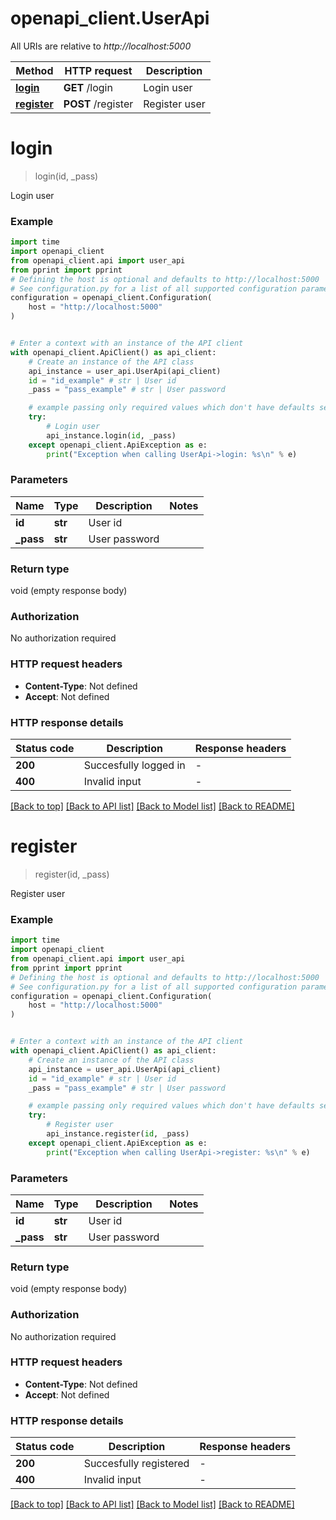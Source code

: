 # openapi_client.UserApi

All URIs are relative to *http://localhost:5000*

Method | HTTP request | Description
------------- | ------------- | -------------
[**login**](UserApi.md#login) | **GET** /login | Login user
[**register**](UserApi.md#register) | **POST** /register | Register user


# **login**
> login(id, _pass)

Login user

### Example

```python
import time
import openapi_client
from openapi_client.api import user_api
from pprint import pprint
# Defining the host is optional and defaults to http://localhost:5000
# See configuration.py for a list of all supported configuration parameters.
configuration = openapi_client.Configuration(
    host = "http://localhost:5000"
)


# Enter a context with an instance of the API client
with openapi_client.ApiClient() as api_client:
    # Create an instance of the API class
    api_instance = user_api.UserApi(api_client)
    id = "id_example" # str | User id
    _pass = "pass_example" # str | User password

    # example passing only required values which don't have defaults set
    try:
        # Login user
        api_instance.login(id, _pass)
    except openapi_client.ApiException as e:
        print("Exception when calling UserApi->login: %s\n" % e)
```


### Parameters

Name | Type | Description  | Notes
------------- | ------------- | ------------- | -------------
 **id** | **str**| User id |
 **_pass** | **str**| User password |

### Return type

void (empty response body)

### Authorization

No authorization required

### HTTP request headers

 - **Content-Type**: Not defined
 - **Accept**: Not defined


### HTTP response details
| Status code | Description | Response headers |
|-------------|-------------|------------------|
**200** | Succesfully logged in |  -  |
**400** | Invalid input |  -  |

[[Back to top]](#) [[Back to API list]](../README.md#documentation-for-api-endpoints) [[Back to Model list]](../README.md#documentation-for-models) [[Back to README]](../README.md)

# **register**
> register(id, _pass)

Register user

### Example

```python
import time
import openapi_client
from openapi_client.api import user_api
from pprint import pprint
# Defining the host is optional and defaults to http://localhost:5000
# See configuration.py for a list of all supported configuration parameters.
configuration = openapi_client.Configuration(
    host = "http://localhost:5000"
)


# Enter a context with an instance of the API client
with openapi_client.ApiClient() as api_client:
    # Create an instance of the API class
    api_instance = user_api.UserApi(api_client)
    id = "id_example" # str | User id
    _pass = "pass_example" # str | User password

    # example passing only required values which don't have defaults set
    try:
        # Register user
        api_instance.register(id, _pass)
    except openapi_client.ApiException as e:
        print("Exception when calling UserApi->register: %s\n" % e)
```


### Parameters

Name | Type | Description  | Notes
------------- | ------------- | ------------- | -------------
 **id** | **str**| User id |
 **_pass** | **str**| User password |

### Return type

void (empty response body)

### Authorization

No authorization required

### HTTP request headers

 - **Content-Type**: Not defined
 - **Accept**: Not defined


### HTTP response details
| Status code | Description | Response headers |
|-------------|-------------|------------------|
**200** | Succesfully registered |  -  |
**400** | Invalid input |  -  |

[[Back to top]](#) [[Back to API list]](../README.md#documentation-for-api-endpoints) [[Back to Model list]](../README.md#documentation-for-models) [[Back to README]](../README.md)

